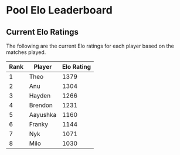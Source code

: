 # Pool Elo Leaderboard

## Current Elo Ratings

The following are the current Elo ratings for each player based on the matches played.

| Rank | Player   | Elo Rating |
|------|----------|------------|
|1|Theo|1379|
|2|Anu|1304|
|3|Hayden|1266|
|4|Brendon|1231|
|5|Aayushka|1160|
|6|Franky|1144|
|7|Nyk|1071|
|8|Milo|1030|

